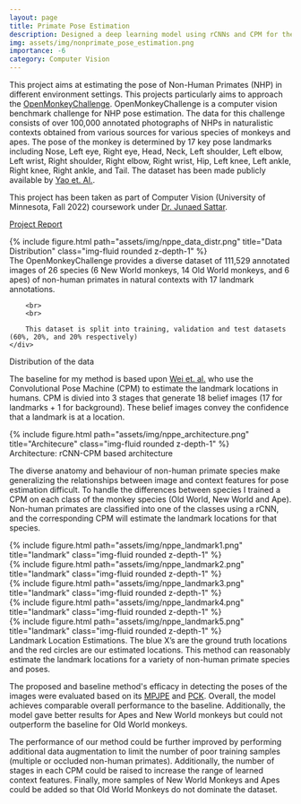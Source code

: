 ```yaml
---
layout: page
title: Primate Pose Estimation
description: Designed a deep learning model using rCNNs and CPM for the OpenMonkeyChallenge to estimate monkey poses in natural habitats. It tracks 17 monkey pose landmarks, with its accuracy measured by MPJPE. The model achieved an MPJPE of 0.217, enhancing wildlife monitoring and behavioral studies through AI.
img: assets/img/nonprimate_pose_estimation.png
importance: -6
category: Computer Vision
---
```


This project aims at estimating the pose of Non-Human Primates (NHP) in different environment settings. This projects particularly aims to approach the [OpenMonkeyChallenge](http://openmonkeychallenge.com/). OpenMonkeyChallenge is a computer vision benchmark challenge for NHP pose estimation. The data for this challenge consists of over 100,000 annotated photographs of NHPs in naturalistic contexts obtained from various sources for various species of monkeys and apes. The pose of the monkey is determined by 17 key pose landmarks including Nose, Left eye, Right eye, Head, Neck, Left shoulder, Left elbow, Left wrist, Right shoulder, Right elbow, Right wrist, Hip, Left knee, Left ankle, Right knee, Right ankle, and Tail. The dataset has been made publicly available by [Yao et. Al.](https://link.springer.com/article/10.1007/s11263-022-01698-2).


This project has been taken as part of Computer Vision (University of Minnesota, Fall 2022) coursework under [Dr. Junaed Sattar](https://junaedsattar.cs.umn.edu/).


[Project Report](https://portfolio-rv.s3.amazonaws.com/resume/project-papers/non-human-primate-pose-estimation.pdf)

<div class="row">
    <div class="col-sm-6 mt-3 mt-md-0">
        {% include figure.html path="assets/img/nppe_data_distr.png" title="Data Distribution" class="img-fluid rounded z-depth-1" %}
    </div>
    <div class="col-sm-6 mt-3 mt-md-0">
        The OpenMonkeyChallenge provides a diverse dataset of 111,529 annotated images of 26 species (6 New World monkeys, 14 Old World monkeys, and 6 apes) of non-human primates in natural contexts with 17 landmark annotations.

        <br>
        <br>

        This dataset is split into training, validation and test datasets (60%, 20%, and 20% respectively)
    </div>
</div>
<div class="caption col-sm-6 mt-3 mt-md-0">
    Distribution of the data
</div>


The baseline for my method is based upon [Wei et. al.](https://www.cv-foundation.org/openaccess/content_cvpr_2016/papers/Wei_Convolutional_Pose_Machines_CVPR_2016_paper.pdf) who use the Convolutional Pose Machine (CPM) to estimate the landmark locations in humans. CPM is divied into 3 stages that generate 18 belief images (17 for landmarks + 1 for background). These belief images convey the confidence that a landmark is at a location.

<div class="row">
    <div class="col-sm mt-3 mt-md-0">
        {% include figure.html path="assets/img/nppe_architecture.png" title="Architecure" class="img-fluid rounded z-depth-1" %}
    </div>
</div>
<div class="caption">
    Architecture: rCNN-CPM based architecture
</div>

The diverse anatomy and behaviour of non-human primate species make generalizing the relationships between image and context features for pose estimation difficult. To handle the differences between species I trained a CPM on each class of the monkey species (Old World, New World and Ape). Non-human primates are classified into one of the classes using a rCNN, and the corresponding CPM will estimate the landmark locations for that species.

<div class="row">
    <div class="col-sm mt-5 mt-md-0">
        {% include figure.html path="assets/img/nppe_landmark1.png" title="landmark" class="img-fluid rounded z-depth-1" %}
    </div>
    <div class="col-sm mt-5 mt-md-0">
        {% include figure.html path="assets/img/nppe_landmark2.png" title="landmark" class="img-fluid rounded z-depth-1" %}
    </div>
    <div class="col-sm mt-5 mt-md-0">
        {% include figure.html path="assets/img/nppe_landmark3.png" title="landmark" class="img-fluid rounded z-depth-1" %}
    </div>
    <div class="col-sm mt-5 mt-md-0">
        {% include figure.html path="assets/img/nppe_landmark4.png" title="landmark" class="img-fluid rounded z-depth-1" %}
    </div>
    <div class="col-sm mt-5 mt-md-0">
        {% include figure.html path="assets/img/nppe_landmark5.png" title="landmark" class="img-fluid rounded z-depth-1" %}
    </div>
</div>
<div class="caption">
    Landmark Location Estimations. The blue X’s are the ground truth locations and the red circles are our estimated locations. This method can reasonably estimate the landmark locations for a variety of non-human primate species and poses.
</div>

The proposed and baseline method's efficacy in detecting the poses of the images were evaluated based on its [MPJPE](https://openaccess.thecvf.com/content_ICCV_2019/papers/Iskakov_Learnable_Triangulation_of_Human_Pose_ICCV_2019_paper.pdf) and [PCK](https://escholarship.org/content/qt7sk1s10g/qt7sk1s10g_noSplash_a8d7d492292a22ca3c20c0c99cbd9d1f.pdf?t=oub9r6). Overall, the model achieves comparable overall performance to the baseline. Additionally, the model gave better results for Apes and New World monkeys but could not outperform the baseline for Old World monkeys. 

The performance of our method could be further improved by performing additional data augmentation to limit the number of poor training samples (multiple or occluded non-human primates). Additionally, the number of stages in each CPM could be raised to increase the range of learned context features. Finally, more samples of New World Monkeys and Apes could be added so that Old World Monkeys do not dominate the dataset.
